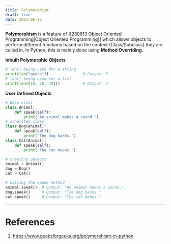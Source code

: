 ```yaml
---
title: Polymorphism
draft: true
date: 2021-06-13
---
```


  

**Polymorphism** is a feature of [[230613 Object Oriented Programming|Object Oriented Programming]] which allows objects to perform different functions based on the context (Class/Subclass) they are called in. In Python, this is mainly done using **Method Overriding**. 

**Inbuilt Polymorphic Objects**
```python
# len() being used for a string
print(len("geeks"))               # Output: 5
# len() being used for a list
print(len([10, 20, 30]))          # Output: 3
```
**User Defined Objects**
``` python
# Base class
class Animal:
    def speak(self):
        print("An animal makes a sound.")
# Inherited class
class Dog(Animal):
    def speak(self):
        print("The dog barks.")
class Cat(Animal):
    def speak(self):
        print("The cat meows.")

# Creating objects
animal = Animal()
dog = Dog()
cat = Cat()

# Calling the speak method
animal.speak()  # Output: "An animal makes a sound."
dog.speak()     # Output: "The dog barks."
cat.speak()     # Output: "The cat meows."
```




---
# References
1. https://www.geeksforgeeks.org/polymorphism-in-python